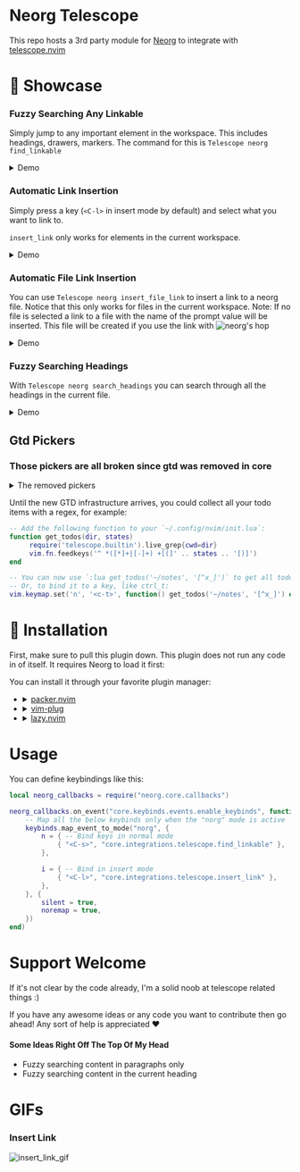 # Neorg Telescope

This repo hosts a 3rd party module for [Neorg](https://github.com/nvim-neorg/neorg) to integrate with [telescope.nvim](https://github.com/nvim-telescope/telescope.nvim)
# 🌟 Showcase
### Fuzzy Searching Any Linkable
Simply jump to any important element in the workspace. This includes headings, drawers, markers.
The command for this is `Telescope neorg find_linkable`

<details>
<summary>Demo</summary>
<img alt="find_linkable" src="https://user-images.githubusercontent.com/81827001/153651560-ed0849ec-87c1-4932-81e4-f0188ba8b676.png">
</details>

### Automatic Link Insertion
Simply press a key (`<C-l>` in insert mode by default) and select what you want to link to.

`insert_link` only works for elements in the current workspace.

<details>
<summary>Demo</summary>
<img alt="insert_link" src="https://user-images.githubusercontent.com/81827001/153646764-650e3c7a-caa8-43e1-aae6-47a3a3290969.png">
</details>

### Automatic File Link Insertion
You can use `Telescope neorg insert_file_link` to insert a link to a neorg file.
Notice that this only works for files in the current workspace.
Note: If no file is selected a link to a file with the name of the prompt value
will be inserted. This file will be created if you use the link with 
<img alt="neorg's hop" src="https://github.com/nvim-neorg/neorg/wiki/Esupports-Hop"/>

<details>
<summary>Demo</summary>
<img alt="insert_file_link" src="https://user-images.githubusercontent.com/81827001/153646847-c43aa368-b5b5-44ac-ba00-b3d98454650d.png">
</details>

### Fuzzy Searching Headings
With `Telescope neorg search_headings` you can search through all the headings in the current file.

<details>
<summary>Demo</summary>
<img alt="search_headings" src="https://user-images.githubusercontent.com/81827001/153647155-80f5579f-acc9-489e-9e05-acf31a646bba.png">
</details>

## Gtd Pickers
### Those pickers are all broken since gtd was removed in core
<details>
<summary>The removed pickers</summary>

### Find Project Tasks
Use `Telescope neorg find_project_tasks` to pick a project and then the tasks inside it.
You can then jump to those tasks.
If you select and empty project (colored gray) then you'll jump to the project.

<video alt="find_project_tasks" src="https://user-images.githubusercontent.com/81827001/158395250-b4de0f8b-c693-4f55-ae6e-c66f6055f741.mov"></video>

### Find Context Tasks
With `Telescope neorg find_context_tasks` you pick a context and then tasks.
<video alt="find_context_tasks" src="https://user-images.githubusercontent.com/81827001/158401579-ef8e7d9a-2d84-4e05-8f7d-d1f3815a67ee.mov"></video>

### Find AOF Tasks
You can use `Telescope neorg find_aof_tasks` to pick an aof and then search through the tasks of it.
<video alt="find_aof_tasks" src="https://user-images.githubusercontent.com/81827001/158401242-5d61c18a-ab77-4942-ad31-0e6dede410df.mov"></video>

### Find AOF Project Tasks
When you use `Telescope neorg find_aof_project_tasks` you can pick an area of focus, then a project inside it and last but not least you can search for tasks inside the project.
<video alt="find_aof_project_tasks" src="https://user-images.githubusercontent.com/81827001/158401841-9ca3a311-bac1-4733-9a6e-6125003d8a38.mov"></video>
</details>

Until the new GTD infrastructure arrives, you could collect all your todo items with a regex, for example:

```lua
-- Add the following function to your `~/.config/nvim/init.lua`:
function get_todos(dir, states)
     require('telescope.builtin').live_grep{cwd=dir}
     vim.fn.feedkeys('^ *([*]+|[-]+) +[(]' .. states .. '[)]')
end

-- You can now use `:lua get_todos('~/notes', '[^x_]')` to get all todo items inside directory '~/notes' that are not yet done or cancelled.
-- Or, to bind it to a key, like ctrl_t:
vim.keymap.set('n', '<c-t>', function() get_todos('~/notes', '[^x_]') end)
```

# 🔧 Installation
First, make sure to pull this plugin down. This plugin does not run any code in of itself. It requires Neorg
to load it first:

You can install it through your favorite plugin manager:

- 
  <details>
  <summary><a href="https://github.com/wbthomason/packer.nvim">packer.nvim</a></summary>

  ```lua
  use {
      "nvim-neorg/neorg",
      config = function()
          require('neorg').setup {
              load = {
                  ["core.defaults"] = {},
                  ...
                  ["core.integrations.telescope"] = {}
              },
          }
      end,
      requires = { "nvim-lua/plenary.nvim", "nvim-neorg/neorg-telescope" },
  }
  ```

- <details>
  <summary><a href="https://github.com/junegunn/vim-plug">vim-plug</a></summary>

  ```vim
  Plug 'nvim-neorg/neorg' | Plug 'nvim-lua/plenary.nvim' | Plug 'nvim-neorg/neorg-telescope'
  ```

  You can then put this initial configuration in your `init.vim` file:

  ```vim
  lua << EOF
  require('neorg').setup {
    load = {
        ["core.defaults"] = {},
        ...
        ["core.integrations.telescope"] = {}
    },
  }
  EOF
  ```

  </details>
- <details>
  <summary><a href="https://github.com/folke/lazy.nvim">lazy.nvim</a></summary>

  ```lua
  require("lazy").setup({
      {
          "nvim-neorg/neorg",
          opts = {
              load = {
                  ["core.defaults"] = {},
                  ...
                  ["core.integrations.telescope"] = {},
              },
          },
          dependencies = { { "nvim-lua/plenary.nvim" }, { "nvim-neorg/neorg-telescope" } },
      }
  })
  ```

  </details>

# Usage
You can define keybindings like this:

```lua
local neorg_callbacks = require("neorg.core.callbacks")

neorg_callbacks.on_event("core.keybinds.events.enable_keybinds", function(_, keybinds)
    -- Map all the below keybinds only when the "norg" mode is active
    keybinds.map_event_to_mode("norg", {
        n = { -- Bind keys in normal mode
            { "<C-s>", "core.integrations.telescope.find_linkable" },
        },

        i = { -- Bind in insert mode
            { "<C-l>", "core.integrations.telescope.insert_link" },
        },
    }, {
        silent = true,
        noremap = true,
    })
end)
```

# Support Welcome
If it's not clear by the code already, I'm a solid noob at telescope related things :)

If you have any awesome ideas or any code you want to contribute then go ahead!
Any sort of help is appreciated :heart:

#### Some Ideas Right Off The Top Of My Head
- Fuzzy searching content in paragraphs only
- Fuzzy searching content in the current heading

# GIFs
### Insert Link
![insert_link_gif](https://user-images.githubusercontent.com/81827001/153654205-250d4dcc-014a-46ac-a68d-df7d0432ce58.gif)
